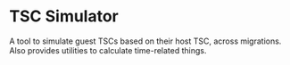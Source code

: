# TSC Simulator

A tool to simulate guest TSCs based on their host TSC, across migrations.
Also provides utilities to calculate time-related things.

